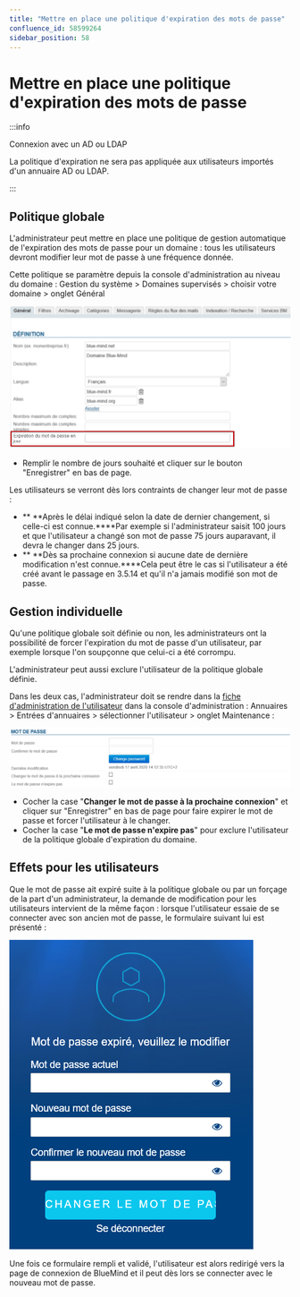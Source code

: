 ```yaml
---
title: "Mettre en place une politique d'expiration des mots de passe"
confluence_id: 58599264
sidebar_position: 58
---
```

# Mettre en place une politique d'expiration des mots de passe


:::info

Connexion avec un AD ou LDAP

La politique d'expiration ne sera pas appliquée aux utilisateurs importés d'un annuaire AD ou LDAP.

:::

## Politique globale

L'administrateur peut mettre en place une politique de gestion automatique de l'expiration des mots de passe pour un domaine : tous les utilisateurs devront modifier leur mot de passe à une fréquence donnée.

Cette politique se paramètre depuis la console d'administration au niveau du domaine : Gestion du système > Domaines supervisés > choisir votre domaine > onglet Général

![](../attachments/58599264/58599267.png)

- Remplir le nombre de jours souhaité et cliquer sur le bouton "Enregistrer" en bas de page.


Les utilisateurs se verront dès lors contraints de changer leur mot de passe :

- ** **Après le délai indiqué selon la date de dernier changement, si celle-ci est connue.****Par exemple si l'administrateur saisit 100 jours et que l'utilisateur a changé son mot de passe 75 jours auparavant, il devra le changer dans 25 jours.
- ** **Dès sa prochaine connexion si aucune date de dernière modification n'est connue.****Cela peut être le cas si l'utilisateur a été créé avant le passage en 3.5.14 et qu'il n'a jamais modifié son mot de passe.


## Gestion individuelle

Qu'une politique globale soit définie ou non, les administrateurs ont la possibilité de forcer l'expiration du mot de passe d'un utilisateur, par exemple lorsque l'on soupçonne que celui-ci a été corrompu.

L'administrateur peut aussi exclure l'utilisateur de la politique globale définie.

Dans les deux cas, l'administrateur doit se rendre dans la [fiche d'administration de l'utilisateur](/Guide_de_l_administrateur/Gestion_des_entités/Utilisateurs/) dans la console d'administration : Annuaires > Entrées d'annuaires > sélectionner l'utilisateur > onglet Maintenance :

![](../attachments/58599264/58599265.png)

- Cocher la case "**Changer le mot de passe à la prochaine connexion**" et cliquer sur "Enregistrer" en bas de page pour faire expirer le mot de passe et forcer l'utilisateur à le changer.
- Cocher la case "**Le mot de passe n'expire pas**" pour exclure l'utilisateur de la politique globale d'expiration du domaine.


## Effets pour les utilisateurs

Que le mot de passe ait expiré suite à la politique globale ou par un forçage de la part d'un administrateur, la demande de modification pour les utilisateurs intervient de la même façon : lorsque l'utilisateur essaie de se connecter avec son ancien mot de passe, le formulaire suivant lui est présenté :

![](../attachments/58599264/58599266.png)

Une fois ce formulaire rempli et validé, l'utilisateur est alors redirigé vers la page de connexion de BlueMind et il peut dès lors se connecter avec le nouveau mot de passe.


